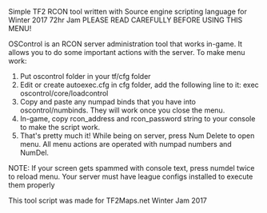Simple TF2 RCON tool written with Source engine scripting language for Winter 2017 72hr Jam
PLEASE READ CAREFULLY BEFORE USING THIS MENU!

OSControl is an RCON server administration tool that works in-game.
It allows you to do some important actions with the server.
To make menu work:
1. Put oscontrol folder in your tf/cfg folder
2. Edit or create autoexec.cfg in cfg folder, add the following line to it:
exec oscontrol/core/loadcontrol
3. Copy and paste any numpad binds that you have into oscontrol/numbinds. They will work once you close the menu.
4. In-game, copy rcon_address and rcon_password string to your console to make the script work.
5. That's pretty much it! While being on server, press Num Delete to open menu. All menu actions are operated with numpad numbers and NumDel.

NOTE: If your screen gets spammed with console text, press numdel twice to reload menu.
Your server must have league configs installed to execute them properly

This tool script was made for TF2Maps.net Winter Jam 2017
